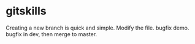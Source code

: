 # gitskills
Creating a new branch is quick and simple.
Modify the file.
bugfix demo.
bugfix in dev, then merge to master.
